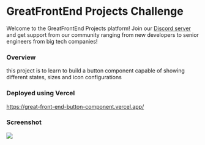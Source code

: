 <!-- Use Ctrl/Cmd + Shift + V in VS Code to preview this Markdown file. -->

# GreatFrontEnd Projects Challenge

Welcome to the GreatFrontEnd Projects platform! Join our [Discord server](https://www.greatfrontend.com/community) and get support from our community ranging from new developers to senior engineers from big tech companies!

### Overview

this project is to learn to build a button component capable of showing different states, sizes and icon configurations

### Deployed using Vercel

https://great-front-end-button-component.vercel.app/

### Screenshot

<img src='Screenshot 2024-11-04 at 2.53.26 PM.png' />
